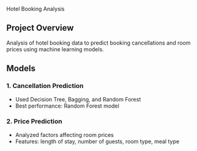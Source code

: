  Hotel Booking Analysis

## Project Overview
Analysis of hotel booking data to predict booking cancellations and room prices using machine learning models.

## Models
### 1. Cancellation Prediction
- Used Decision Tree, Bagging, and Random Forest
- Best performance: Random Forest model

### 2. Price Prediction
- Analyzed factors affecting room prices
- Features: length of stay, number of guests, room type, meal type
